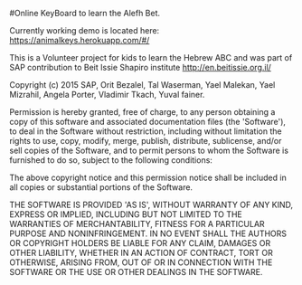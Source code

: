 #Online KeyBoard to learn the Alefh Bet.

Currently working demo is located here: https://animalkeys.herokuapp.com/#/

This is a Volunteer project for kids to learn the Hebrew ABC and was part of SAP contribution to Beit Issie Shapiro institute
http://en.beitissie.org.il/

Copyright (c) 2015 SAP, Orit Bezalel, Tal Waserman, Yael Malekan, Yael Mizrahil, Angela Porter, Vladimir Tkach, Yuval fainer.

Permission is hereby granted, free of charge, to any person obtaining a copy of this software and associated documentation files (the 'Software'), to deal in the Software without restriction, including without limitation the rights to use, copy, modify, merge, publish, distribute, sublicense, and/or sell copies of the Software, and to permit persons to whom the Software is furnished to do so, subject to the following conditions:

The above copyright notice and this permission notice shall be included in all copies or substantial portions of the Software.

THE SOFTWARE IS PROVIDED 'AS IS', WITHOUT WARRANTY OF ANY KIND, EXPRESS OR IMPLIED, INCLUDING BUT NOT LIMITED TO THE WARRANTIES OF MERCHANTABILITY, FITNESS FOR A PARTICULAR PURPOSE AND NONINFRINGEMENT. IN NO EVENT SHALL THE AUTHORS OR COPYRIGHT HOLDERS BE LIABLE FOR ANY CLAIM, DAMAGES OR OTHER LIABILITY, WHETHER IN AN ACTION OF CONTRACT, TORT OR OTHERWISE, ARISING FROM, OUT OF OR IN CONNECTION WITH THE SOFTWARE OR THE USE OR OTHER DEALINGS IN THE SOFTWARE.


